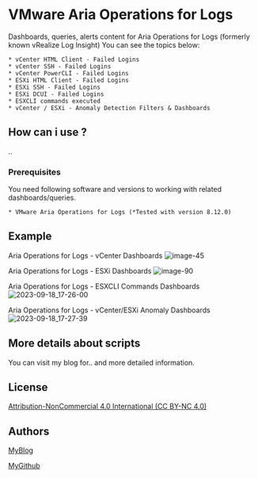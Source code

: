 # VMware Aria Operations for Logs
Dashboards, queries, alerts content for Aria Operations for Logs (formerly known vRealize Log Insight)
You can see the topics below:

```
* vCenter HTML Client - Failed Logins
* vCenter SSH - Failed Logins
* vCenter PowerCLI - Failed Logins
* ESXi HTML Client - Failed Logins
* ESXi SSH - Failed Logins
* ESXi DCUI - Failed Logins
* ESXCLI commands executed
* vCenter / ESXi - Anomaly Detection Filters & Dashboards
```

## How can i use ?

..

### Prerequisites

You need following software and versions to working with related dashboards/queries.

```
* VMware Aria Operations for Logs (*Tested with version 8.12.0)
```
## Example

Aria Operations for Logs - vCenter Dashboards
![image-45](https://github.com/vmbro/Aria-Operations-for-Logs/assets/6716206/280b5d2c-6a6e-48c4-b2d0-adb328fcd35e)

Aria Operations for Logs - ESXi Dashboards
![image-90](https://github.com/vmbro/Aria-Operations-for-Logs/assets/6716206/8cc539a0-25f0-4c63-96f4-8e04af5da826)

Aria Operations for Logs - ESXCLI Commands Dashboards
![2023-09-18_17-26-00](https://github.com/vmbro/Aria-Operations-for-Logs/assets/6716206/9cc54ed5-14c7-4f74-b05e-86cfed481705)

Aria Operations for Logs - vCenter/ESXi Anomaly Dashboards
![2023-09-18_17-27-39](https://github.com/vmbro/Aria-Operations-for-Logs/assets/6716206/9d4174a1-1acc-44fa-80c3-4bf3ecee0542)


## More details about scripts

You can visit my blog for.. and more detailed information.



## License

[Attribution-NonCommercial 4.0 International (CC BY-NC 4.0)](https://creativecommons.org/licenses/by-nc/4.0/)

## Authors


[MyBlog](https://vmbro.com/)

[MyGithub](https://github.com/vmbro)
